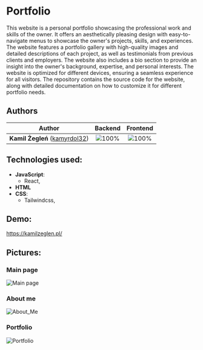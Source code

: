 # Portfolio

This website is a personal portfolio showcasing the professional work and skills of the owner. It offers an aesthetically pleasing design with easy-to-navigate menus to showcase the owner's projects, skills, and experiences. The website features a portfolio gallery with high-quality images and detailed descriptions of each project, as well as testimonials from previous clients and employers. The website also includes a bio section to provide an insight into the owner's background, expertise, and personal interests. The website is optimized for different devices, ensuring a seamless experience for all visitors. The repository contains the source code for the website, along with detailed documentation on how to customize it for different portfolio needs.


## Authors

| Author | Backend | Frontend |
| :---: | :---: | :---: |
| **Kamil Żegleń** ([kamyrdol32](https://github.com/kamyrdol32))  | ![100%](https://progress-bar.dev/100)  | ![100%](https://progress-bar.dev/100)  |

## Technologies used:
  - **JavaScript**:
      - React,
  - **HTML**
  - **CSS**:
    - Tailwindcss,
    
## Demo:
<https://kamilzeglen.pl/>
    
## Pictures:
### Main page
![Main page](https://i.imgur.com/gXJhnN1.png)
### About me
![About_Me](https://i.imgur.com/hN09RfX.png)
### Portfolio
![Portfolio](https://i.imgur.com/PqvDS5N.png)

